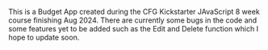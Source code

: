 This is a Budget App created during the CFG Kickstarter JAvaScript 8 week course finishing Aug 2024. There are currently some bugs in the code and some features yet to be added such as the Edit and Delete function which I hope to update soon. 
